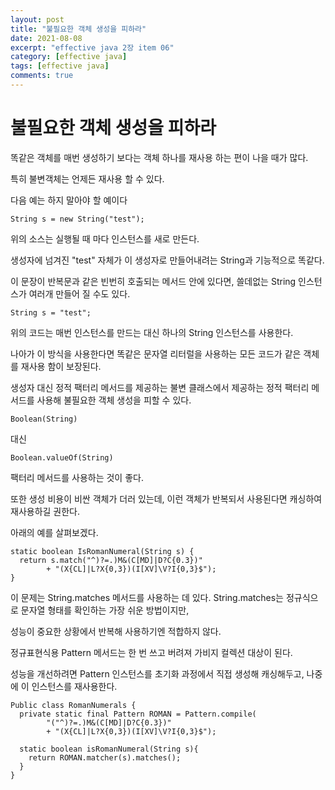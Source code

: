 ```yaml
---
layout: post
title: "불필요한 객체 생성을 피하라"
date: 2021-08-08
excerpt: "effective java 2장 item 06"
category: [effective java]
tags: [effective java]
comments: true
---
```


# 불필요한 객체 생성을 피하라

똑같은 객체를 매번 생성하기 보다는 객체 하나를 재사용 하는 편이 나을 때가 많다.

특히 불변객체는 언제든 재사용 할 수 있다.

다음 예는 하지 말아야 할 예이다

```
String s = new String("test");
```

위의 소스는 실행될 때 마다 인스턴스를 새로 만든다.

생성자에 넘겨진 "test" 자체가 이 생성자로 만들어내려는 String과 기능적으로 똑같다.

이 문장이 반복문과 같은 빈번히 호출되는 메서드 안에 있다면, 쓸데없는 String 인스턴스가 여러개 만들어 질 수도 있다.

```
String s = "test";
```

위의 코드는 매번 인스턴스를 만드는 대신 하나의 String 인스턴스를 사용한다.

나아가 이 방식을 사용한다면 똑같은 문자열 리터럴을 사용하는 모든 코드가 같은 객체를 재사용 함이 보장된다.

생성자 대신 정적 팩터리 메서드를 제공하는 불변 클래스에서
제공하는 정적 팩터리 메서드를 사용해 불필요한 객체 생성을 피할 수 있다.

```
Boolean(String)
```

대신

```
Boolean.valueOf(String)
```

팩터리 메서드를 사용하는 것이 좋다.

또한 생성 비용이 비싼 객체가 더러 있는데, 이런 객체가 반복되서 사용된다면 캐싱하여 재사용하길 권한다.

아래의 예를 살펴보겠다.

```
static boolean IsRomanNumeral(String s) {
  return s.match("^)?=.)M&(C[MD]|D?C{0.3})"
        + "(X{CL]|L?X{0,3})(I[XV]\V?I{0,3}$");
}
```

이 문제는 String.matches 메서드를 사용하는 데 있다.
String.matches는 정규식으로 문자열 형태를 확인하는 가장 쉬운 방법이지만,

성능이 중요한 상황에서 반복해 사용하기엔 적합하지 않다.

정규표현식용 Pattern 메서드는 한 번 쓰고 버려져 가비지 컬렉션 대상이 된다.

성능을 개선하려면 Pattern 인스턴스를 초기화 과정에서 직접 생성해 캐싱해두고, 나중에 이 인스턴스를 재사용한다.


```
Public class RomanNumerals {
  private static final Pattern ROMAN = Pattern.compile(
        "("^)?=.)M&(C[MD]|D?C{0.3})"
        + "(X{CL]|L?X{0,3})(I[XV]\V?I{0,3}$");
        
  static boolean isRomanNumeral(String s){
    return ROMAN.matcher(s).matches();  
  }
}
```
